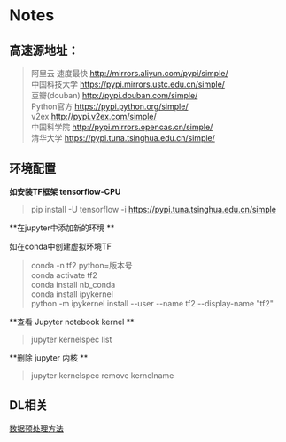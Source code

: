 # Notes

## 高速源地址：  

> 阿里云 速度最快 http://mirrors.aliyun.com/pypi/simple/   
> 中国科技大学 https://pypi.mirrors.ustc.edu.cn/simple/  
> 豆瓣(douban) http://pypi.douban.com/simple/  
> Python官方 https://pypi.python.org/simple/  
> v2ex http://pypi.v2ex.com/simple/  
> 中国科学院 http://pypi.mirrors.opencas.cn/simple/  
> 清华大学 https://pypi.tuna.tsinghua.edu.cn/simple/  



## 环境配置

**如安装TF框架 tensorflow-CPU**  

> pip install -U tensorflow -i https://pypi.tuna.tsinghua.edu.cn/simple  

**在jupyter中添加新的环境  **

如在conda中创建虚拟环境TF  

> conda -n tf2 python=版本号  
> conda activate tf2  
> conda install nb_conda  
> conda install ipykernel  
> python -m ipykernel install --user --name tf2 --display-name "tf2"  

**查看 Jupyter notebook kernel  **

> jupyter kernelspec list  

**删除 jupyter 内核  **

> jupyter kernelspec remove kernelname  



## DL相关

[数据预处理方法](./data_preproccess.md)